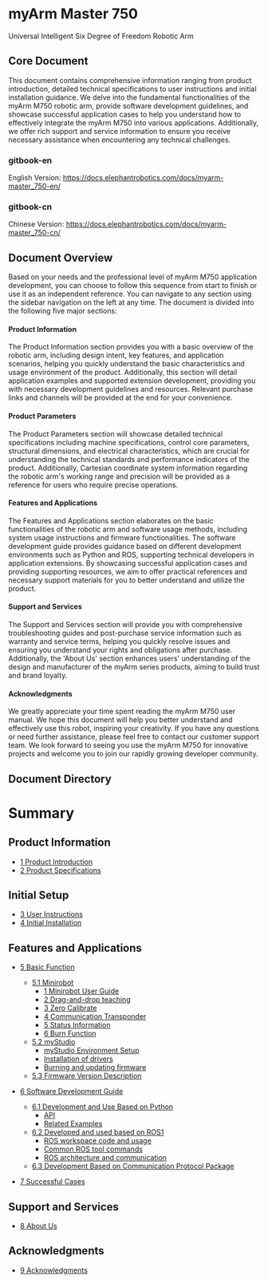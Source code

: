 # myArm Master 750
Universal Intelligent Six Degree of Freedom Robotic Arm

Core Document
---

This document contains comprehensive information ranging from product introduction, detailed technical specifications to user instructions and initial installation guidance. We delve into the fundamental functionalities of the myArm M750 robotic arm, provide software development guidelines, and showcase successful application cases to help you understand how to effectively integrate the myArm M750 into various applications. Additionally, we offer rich support and service information to ensure you receive necessary assistance when encountering any technical challenges.
### gitbook-en
English Version: https://docs.elephantrobotics.com/docs/myarm-master_750-en/
### gitbook-cn
Chinese Version: https://docs.elephantrobotics.com/docs/myarm-master_750-cn/

Document Overview
---

Based on your needs and the professional level of myArm M750 application development, you can choose to follow this sequence from start to finish or use it as an independent reference. You can navigate to any section using the sidebar navigation on the left at any time. The document is divided into the following five major sections:

#### Product Information
The Product Information section provides you with a basic overview of the robotic arm, including design intent, key features, and application scenarios, helping you quickly understand the basic characteristics and usage environment of the product. Additionally, this section will detail application examples and supported extension development, providing you with necessary development guidelines and resources. Relevant purchase links and channels will be provided at the end for your convenience.

#### Product Parameters
The Product Parameters section will showcase detailed technical specifications including machine specifications, control core parameters, structural dimensions, and electrical characteristics, which are crucial for understanding the technical standards and performance indicators of the product. Additionally, Cartesian coordinate system information regarding the robotic arm's working range and precision will be provided as a reference for users who require precise operations.

#### Features and Applications
The Features and Applications section elaborates on the basic functionalities of the robotic arm and software usage methods, including system usage instructions and firmware functionalities. The software development guide provides guidance based on different development environments such as Python and ROS, supporting technical developers in application extensions. By showcasing successful application cases and providing supporting resources, we aim to offer practical references and necessary support materials for you to better understand and utilize the product.

#### Support and Services
The Support and Services section will provide you with comprehensive troubleshooting guides and post-purchase service information such as warranty and service terms, helping you quickly resolve issues and ensuring you understand your rights and obligations after purchase. Additionally, the 'About Us' section enhances users' understanding of the design and manufacturer of the myArm series products, aiming to build trust and brand loyalty.

#### Acknowledgments
We greatly appreciate your time spent reading the myArm M750 user manual. We hope this document will help you better understand and effectively use this robot, inspiring your creativity. If you have any questions or need further assistance, please feel free to contact our customer support team. We look forward to seeing you use the myArm M750 for innovative projects and welcome you to join our rapidly growing developer community.


Document Directory  
---
# Summary

## Product Information

  - [1 Product Introduction](2-ProductInformation/1-ProductIntroduction/1-ProductIntroduction.md)
  - [2 Product Specifications](2-ProductInformation/2-ProductParameters/2-ProductParameters.md)

## Initial Setup

  - [3 User Instructions](3-BasicSettings/3-UserInstructions/3-UserInstructions.md)
  - [4 Initial Installation](3-BasicSettings/4-FirstTimeInstallation/4-FirstTimeInstallation.md)

## Features and Applications

  - [5 Basic Function](4-FunctionsAndApplications/5-BasicFunctions/README.md)
    - [5.1 Minirobot](4-FunctionsAndApplications/5-BasicFunctions/5.1-Minirobot/README.md)
      - [1 Minirobot User Guide](4-FunctionsAndApplications/5-BasicFunctions/5.1-Minirobot/5.1.1-MinirobotGuide.md)
      - [2 Drag-and-drop teaching](4-FunctionsAndApplications/5-BasicFunctions/5.1-Minirobot/5.1.2-maincontrol.md)
      - [3 Zero Calibrate](4-FunctionsAndApplications/5-BasicFunctions/5.1-Minirobot/5.1.3-calibrate.md)
      - [4 Communication Transponder](4-FunctionsAndApplications/5-BasicFunctions/5.1-Minirobot/5.1.4-transponder.md)
      - [5 Status Information](4-FunctionsAndApplications/5-BasicFunctions/5.1-Minirobot/5.1.5-information.md)
      - [6 Burn Function](4-FunctionsAndApplications/5-BasicFunctions/5.1-Minirobot/5.1.6-flash.md)
    - [5.2 myStudio](4-FunctionsAndApplications/5-BasicFunctions/5.2-SoftwareUsageInstructions/README.md)
      - [myStudio Environment Setup](4-FunctionsAndApplications/5-BasicFunctions/5.2-SoftwareUsageInstructions/5.2.1-setup.md)
      - [Installation of drivers](4-FunctionsAndApplications/5-BasicFunctions/5.2-SoftwareUsageInstructions/5.2.2-install_driver.md)
      - [Burning and updating firmware](4-FunctionsAndApplications/5-BasicFunctions/5.2-SoftwareUsageInstructions/5.2.3-flash_firmwares.md)
    - [5.3 Firmware Version Description](4-FunctionsAndApplications/5-BasicFunctions/5.3-FirmwareFunctionDescription/README.md)

  - [6 Software Development Guide](4-FunctionsAndApplications/6-SDKDevelopment/README.md)
    - [6.1 Development and Use Based on Python](4-FunctionsAndApplications/6-SDKDevelopment/6.1-BasedOnPythonDevelopmentAndUse/1_download.md)
      - [API](4-FunctionsAndApplications/6-SDKDevelopment/6.1-BasedOnPythonDevelopmentAndUse/2_API.md)
      - [Related Examples](4-FunctionsAndApplications/6-SDKDevelopment/6.1-BasedOnPythonDevelopmentAndUse/6_example.md)
    - [6.2 Developed and used based on ROS1](4-FunctionsAndApplications/6-SDKDevelopment/6.2-DevelopmentAndUseBasedOnROS1/1_download.md)
      - [ROS workspace code and usage](4-FunctionsAndApplications/6-SDKDevelopment/6.2-DevelopmentAndUseBasedOnROS1/2_workcode.md)
      - [Common ROS tool commands](4-FunctionsAndApplications/6-SDKDevelopment/6.2-DevelopmentAndUseBasedOnROS1/3_ROScode.md)
      - [ROS architecture and communication](4-FunctionsAndApplications/6-SDKDevelopment/6.2-DevelopmentAndUseBasedOnROS1/4_communication.md)
    - [6.3 Development Based on Communication Protocol Package](4-FunctionsAndApplications/6-SDKDevelopment/6.4-DevelopmentBasedOnCommunicationProtocolPackage/6.4.1-CommunicationDoc.md)

    <!-- - [6.3 Developed and used based on ROS2]() -->
    
  - [7 Successful Cases](4-FunctionsAndApplications/7-SuccessfulCases/7-SuccessfulCases.md)

    <!-- - [8. Supporting Resources](features-applications/supporting-resources.md) -->
      <!-- - [8.1 Product Information](features-applications/product-info.md) -->
      <!-- - [8.2 Product Drawings](features-applications/product-drawings.md) -->
      <!-- - [8.3 Software Documentation and Source Code](features-applications/software-sources.md) -->
      <!-- - [8.4 System Documentation](features-applications/system-info.md) -->
      <!-- - [8.5 Promotional Materials](features-applications/promotional-materials.md) -->


## Support and Services

  - [8 About Us](5-SupportAndService/5-SupportAndService.md)

## Acknowledgments

  - [9 Acknowledgments](6-Acknowledgments/6-Acknowledgments.md)